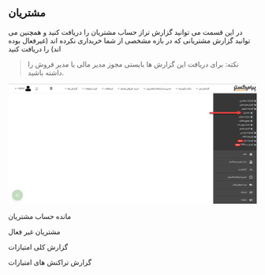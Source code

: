 ﻿## مشتریان

در این قسمت می توانید گزارش تراز حساب مشتریان را دریافت کنید و همچنین می توانید گزارش مشتریانی که در بازه مشخصی از شما خریداری نکرده اند (غیرفعال بوده اند) را دریافت کنید


> نکته: برای دریافت این گزارش ها بایستی مجوز مدیر مالی یا مدیر فروش را داشته باشید.


![](PreCustomers.png)

مانده حساب مشتریان

مشتریان غیر فعال

گزارش کلی امتیازات

گزارش تراکنش های امتیازات

 